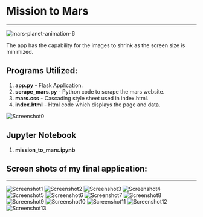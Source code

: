 # Mission to Mars 
-----
![mars-planet-animation-6](Images/mars-planet-animation-6.gif)


The app has the capability for the images to shrink as the screen size is minimized.

## Programs Utilized:

1. **app.py** - Flask Application.
1. **scrape_mars.py** - Python code to scrape the mars website.
1. **mars.css** - Cascading style sheet used in index.html.
1. **index.html** - Html code which displays the page and data.

![Screenshot0](Images/Screenshot0.png)


## Jupyter Notebook

1. **mission_to_mars.ipynb**

## Screen shots of my final application:


-----

![Screenshot1](Images/Screenshot1.png)
![Screenshot2](Images/Screenshot2.png)
![Screenshot3](Images/Screenshot3.png)
![Screenshot4](Images/Screenshot4.png)
![Screenshot5](Images/Screenshot5.png)
![Screenshot6](Images/Screenshot6.png)
![Screenshot7](Images/Screenshot7.png)
![Screenshot8](Images/Screenshot8.png)
![Screenshot9](Images/Screenshot9.png)
![Screenshot10](Images/Screenshot10.png)
![Screenshot11](Images/Screenshot11.png)
![Screenshot12](Images/Screenshot12.png)
![Screenshot13](Images/Screenshot13.png)






 



